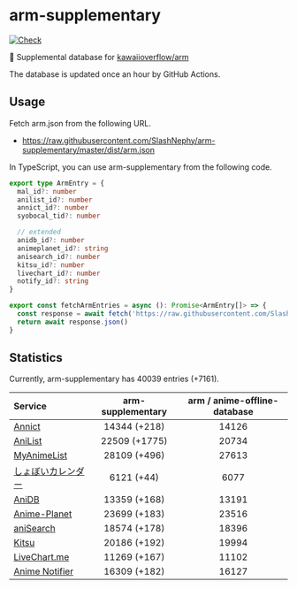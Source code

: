 # arm-supplementary

[![Check](https://github.com/SlashNephy/arm-supplementary/actions/workflows/check-node.yml/badge.svg)](https://github.com/SlashNephy/arm-supplementary/actions/workflows/check-node.yml)

💊 Supplemental database for [kawaiioverflow/arm](https://github.com/kawaiioverflow/arm)

The database is updated once an hour by GitHub Actions.

## Usage

Fetch arm.json from the following URL.

- https://raw.githubusercontent.com/SlashNephy/arm-supplementary/master/dist/arm.json

In TypeScript, you can use arm-supplementary from the following code.

```TypeScript
export type ArmEntry = {
  mal_id?: number
  anilist_id?: number
  annict_id?: number
  syobocal_tid?: number

  // extended
  anidb_id?: number
  animeplanet_id?: string
  anisearch_id?: number
  kitsu_id?: number
  livechart_id?: number
  notify_id?: string
}

export const fetchArmEntries = async (): Promise<ArmEntry[]> => {
  const response = await fetch('https://raw.githubusercontent.com/SlashNephy/arm-supplementary/master/dist/arm.json')
  return await response.json()
}
```

## Statistics

Currently, arm-supplementary has 40039 entries (+7161).

| Service                                     | arm-supplementary | arm / anime-offline-database |
| :------------------------------------------ | :---------------: | :--------------------------: |
| [Annict](https://annict.com)                |   14344 (+218)    |            14126             |
| [AniList](https://anilist.co)               |   22509 (+1775)   |            20734             |
| [MyAnimeList](https://myanimelist.net)      |   28109 (+496)    |            27613             |
| [しょぼいカレンダー](https://cal.syoboi.jp) |    6121 (+44)     |             6077             |
| [AniDB](https://anidb.net)                  |   13359 (+168)    |            13191             |
| [Anime-Planet](https://anime-planet.com)    |   23699 (+183)    |            23516             |
| [aniSearch](https://anisearch.com)          |   18574 (+178)    |            18396             |
| [Kitsu](https://kitsu.io)                   |   20186 (+192)    |            19994             |
| [LiveChart.me](https://livechart.me)        |   11269 (+167)    |            11102             |
| [Anime Notifier](https://notify.moe)        |   16309 (+182)    |            16127             |
